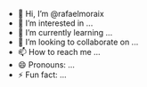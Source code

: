 - 👋 Hi, I’m @rafaelmoraix
- 👀 I’m interested in ...
- 🌱 I’m currently learning ...
- 💞️ I’m looking to collaborate on ...
- 📫 How to reach me ...
- 😄 Pronouns: ...
- ⚡ Fun fact: ...

<!---
rafaelmoraix/rafaelmoraix is a ✨ special ✨ repository because its `README.md` (this file) appears on your GitHub profile.
You can click the Preview link to take a look at your changes.
--->
